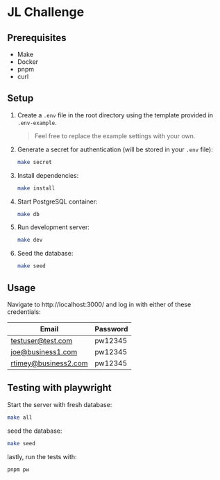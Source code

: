 # JL Challenge

## Prerequisites
- Make
- Docker
- pnpm
- curl

## Setup

1. Create a `.env` file in the root directory using the template provided in `.env-example`.
   > Feel free to replace the example settings with your own.

2. Generate a secret for authentication (will be stored in your `.env` file):
   ```bash
   make secret
   ```

3. Install dependencies:
   ```bash
   make install
   ```

4. Start PostgreSQL container:
   ```bash
   make db
   ```

5. Run development server:
   ```bash
   make dev
   ```

6. Seed the database:
   ```bash
   make seed
   ```

## Usage

Navigate to http://localhost:3000/ and log in with either of these credentials:

| Email | Password |
|-------|----------|
| testuser@test.com | pw12345 |
| joe@business1.com | pw12345 |
| rtimey@business2.com | pw12345 |


## Testing with playwright

Start the server with fresh database:
```bash
make all
```
seed the database:
```bash
make seed
```
lastly, run the tests with:
```bash
pnpm pw
```
